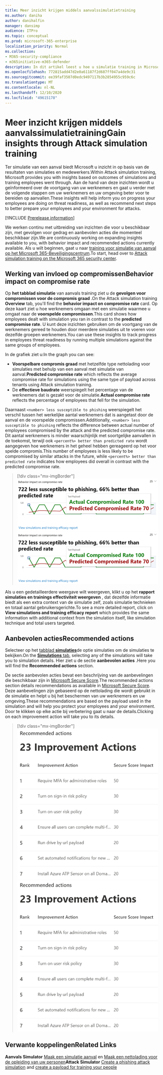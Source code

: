 ```yaml
---
title: Meer inzicht krijgen middels aanvalssimulatietraining
ms.author: daniha
author: danihalfin
manager: dansimp
audience: ITPro
ms.topic: conceptual
ms.prod: microsoft-365-enterprise
localization_priority: Normal
ms.collection:
- M365-security-compliance
- m365initiative-m365-defender
description: In dit artikel leest u hoe u simulatie training in Microsoft 365 Beveiligingscentrum van invloed zijn op medewerkers en krijgt u inzicht in de resultaten van simulatie en training.
ms.openlocfilehash: 772815add47d2e0a61187f2d687ff047a4de9c31
ms.sourcegitcommit: ee39faf3507d0edc9497117b3b2854955c959c6c
ms.translationtype: MT
ms.contentlocale: nl-NL
ms.lasthandoff: 12/10/2020
ms.locfileid: "49615178"
---
```

# <a name="gain-insights-through-attack-simulation-training"></a><span data-ttu-id="7a82d-103">Meer inzicht krijgen middels aanvalssimulatietraining</span><span class="sxs-lookup"><span data-stu-id="7a82d-103">Gain insights through Attack simulation training</span></span>

<span data-ttu-id="7a82d-104">Ter simulatie van een aanval biedt Microsoft u inzicht in op basis van de resultaten van simulaties en medewerkers.</span><span class="sxs-lookup"><span data-stu-id="7a82d-104">Within Attack simulation training, Microsoft provides you with insights based on outcomes of simulations and training employees went through.</span></span> <span data-ttu-id="7a82d-105">Aan de hand van deze inzichten wordt u geïnformeerd over de voortgang van uw werknemers en gaat u verder met de volgende stappen om uw werknemers en uw omgeving beter voor te bereiden op aanvallen.</span><span class="sxs-lookup"><span data-stu-id="7a82d-105">These insights will help inform you on progress your employees are doing on threat readiness, as well as recommend next steps to better prepare your employees and your environment for attacks.</span></span>

[!INCLUDE [Prerelease information](../includes/prerelease.md)]

<span data-ttu-id="7a82d-106">We werken continu met uitbreiding van inzichten die voor u beschikbaar zijn, met gevolgen voor gedrag en aanbevolen acties die momenteel beschikbaar zijn.</span><span class="sxs-lookup"><span data-stu-id="7a82d-106">We are continuously working on expanding insights available to you, with behavior impact and recommended actions currently available.</span></span>
<span data-ttu-id="7a82d-107">Als u wilt beginnen, gaat u naar [training voor simulatie van aanval op het Microsoft 365-Beveiligingscentrum](https://security.microsoft.com/attacksimulator?viewid=overview).</span><span class="sxs-lookup"><span data-stu-id="7a82d-107">To start, head over to [Attack simulation training on the Microsoft 365 security center](https://security.microsoft.com/attacksimulator?viewid=overview).</span></span>

## <a name="behavior-impact-on-compromise-rate"></a><span data-ttu-id="7a82d-108">Werking van invloed op compromissen</span><span class="sxs-lookup"><span data-stu-id="7a82d-108">Behavior impact on compromise rate</span></span>

<span data-ttu-id="7a82d-109">Op **het tabblad simulatie** van aanvals training ziet u de **gevolgen voor compromissen voor de compromis graad** .</span><span class="sxs-lookup"><span data-stu-id="7a82d-109">On the Attack simulation training **Overview** tab, you'll find the **behavior impact on compromise rate** card.</span></span> <span data-ttu-id="7a82d-110">Op deze kaart ziet u hoe werknemers omgaan met een simulatie waarmee u omgaat naar de **voorspelde compromissen**.</span><span class="sxs-lookup"><span data-stu-id="7a82d-110">This card shows how employees dealt with simulation you ran in contrast to the **predicted compromise rate**.</span></span> <span data-ttu-id="7a82d-111">U kunt deze inzichten gebruiken om de voortgang van de werknemers gereed te houden door meerdere simulaties uit te voeren voor dezelfde groepen werknemers.</span><span class="sxs-lookup"><span data-stu-id="7a82d-111">You can use these insights to track progress in employees threat readiness by running multiple simulations against the same groups of employees.</span></span>

<span data-ttu-id="7a82d-112">In de grafiek ziet u:</span><span class="sxs-lookup"><span data-stu-id="7a82d-112">In the graph you can see:</span></span>

- <span data-ttu-id="7a82d-113">**Voorspelbare compromis graad** met hetzelfde type nettolading voor simulaties met behulp van een aanval met simulatie van aanval.</span><span class="sxs-lookup"><span data-stu-id="7a82d-113">**Predicted compromise rate** which reflects the average compromise rate for simulations using the same type of payload across tenants using Attack simulation training.</span></span>
- <span data-ttu-id="7a82d-114">De **effectieve baudrate** weerspiegelt het percentage van de werknemers dat is gezakt voor de simulatie.</span><span class="sxs-lookup"><span data-stu-id="7a82d-114">**Actual compromise rate** reflects the percentage of employees that fell for the simulation.</span></span>

<span data-ttu-id="7a82d-115">Daarnaast `<number> less susceptible to phishing` weerspiegelt het verschil tussen het werkelijke aantal werknemers dat is aangetast door de aanval en de voorspelde compromissen.</span><span class="sxs-lookup"><span data-stu-id="7a82d-115">Additionally, `<number> less susceptible to phishing` reflects the difference between actual number of employees compromised by the attack and the predicted compromise rate.</span></span> <span data-ttu-id="7a82d-116">Dit aantal werknemers is minder waarschijnlijk met soortgelijke aanvallen in de toekomst, terwijl ook `<percent%> better than predicted rate` wordt aangegeven hoe werknemers in het geheel hebben gereageerd op het voor spelde compromis.</span><span class="sxs-lookup"><span data-stu-id="7a82d-116">This number of employees is less likely to be compromised by similar attacks in the future, while `<percent%> better than predicted rate` indicates how employees did overall in contrast with the predicted compromise rate.</span></span>

> [!div class="mx-imgBorder"]
> <span data-ttu-id="7a82d-117">![Kaart voor gedrag van gedrag bij simulatie van aanvals overzicht](../../media/attack-sim-preview-behavior-impact-card.png)</span><span class="sxs-lookup"><span data-stu-id="7a82d-117">![Behavior impact card on Attack simulation training overview](../../media/attack-sim-preview-behavior-impact-card.png)</span></span>

<span data-ttu-id="7a82d-118">Als u een gedetailleerdere weergave wilt weergeven, klikt u op het **rapport simulaties en trainings effectiviteit weergeven** , dat dezelfde informatie biedt als een extra context van de simulatie zelf, zoals simulatie technieken en totaal aantal gebruikersgerichte.</span><span class="sxs-lookup"><span data-stu-id="7a82d-118">To see a more detailed report, click on **View simulations and training efficacy report** which provides the same information with additional context from the simulation itself, like simulation technique and total users targeted.</span></span>

## <a name="recommended-actions"></a><span data-ttu-id="7a82d-119">Aanbevolen acties</span><span class="sxs-lookup"><span data-stu-id="7a82d-119">Recommended actions</span></span>

<span data-ttu-id="7a82d-120">Selecteer op het [tabblad **simulaties**](https://security.microsoft.com/attacksimulator?viewid=simulations)de optie simulaties om de simulaties te bekijken.</span><span class="sxs-lookup"><span data-stu-id="7a82d-120">On the [**Simulations** tab](https://security.microsoft.com/attacksimulator?viewid=simulations), selecting any of the simulations will take you to simulation details.</span></span> <span data-ttu-id="7a82d-121">Hier ziet u de sectie **aanbevolen acties** .</span><span class="sxs-lookup"><span data-stu-id="7a82d-121">Here you will find the **Recommended actions** section.</span></span>

<span data-ttu-id="7a82d-122">De sectie aanbevolen acties bevat een beschrijving van de aanbevelingen die beschikbaar zijn in [Microsoft Secure Score](../mtp/microsoft-secure-score.md).</span><span class="sxs-lookup"><span data-stu-id="7a82d-122">The recommended actions section details recommendations as available in [Microsoft Secure Score](../mtp/microsoft-secure-score.md).</span></span> <span data-ttu-id="7a82d-123">Deze aanbevelingen zijn gebaseerd op de nettolading die wordt gebruikt in de simulatie en helpt u bij het beschermen van uw werknemers en uw omgeving.</span><span class="sxs-lookup"><span data-stu-id="7a82d-123">These recommendations are based on the payload used in the simulation and will help you protect your employees and your environment.</span></span> <span data-ttu-id="7a82d-124">Door te klikken op elke actie bij verbetering gaat u naar de details.</span><span class="sxs-lookup"><span data-stu-id="7a82d-124">Clicking on each improvement action will take you to its details.</span></span>

> [!div class="mx-imgBorder"]
> <span data-ttu-id="7a82d-125">![Sectie aanbevelings acties voor simulatie van aanval](../../media/attack-sim-preview-recommended-actions.png)</span><span class="sxs-lookup"><span data-stu-id="7a82d-125">![Recommendation actions section on Attack simulation training](../../media/attack-sim-preview-recommended-actions.png)</span></span>

## <a name="related-links"></a><span data-ttu-id="7a82d-126">Verwante koppelingen</span><span class="sxs-lookup"><span data-stu-id="7a82d-126">Related Links</span></span>

<span data-ttu-id="7a82d-127">**Aanvals Simulator** [Maak een simulatie aanval](attack-simulation-training.md) en [Maak een nettolading voor de opleiding van uw personen](attack-simulation-training-payloads.md)</span><span class="sxs-lookup"><span data-stu-id="7a82d-127">**Attack Simulator** [Create a phishing attack simulation](attack-simulation-training.md) and [create a payload for training your people](attack-simulation-training-payloads.md)</span></span>
